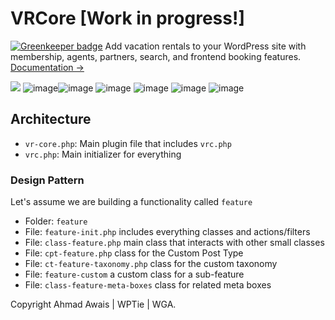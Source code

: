 # VRCore [Work in progress!] 

[![Greenkeeper badge](https://badges.greenkeeper.io/ahmadawais/vacation-rentals.svg)](https://greenkeeper.io/)
Add vacation rentals to your WordPress site with membership, agents, partners, search, and frontend booking features. [Documentation →](http://documentation.wpvacationrentals.com/)

![](https://i.imgur.com/hV31YF3.png)
![image](https://i.imgur.com/KLCnYOM.png)![image](https://i.imgur.com/0RP1qxJ.png)
![image](https://i.imgur.com/GIgNQKU.png)
![image](https://i.imgur.com/LKDEPDE.png)
![image](https://i.imgur.com/edLpOMe.png)
![image](https://i.imgur.com/Yk2OGF6.png)

## Architecture
- `vr-core.php`: Main plugin file that includes `vrc.php`
- `vrc.php`: Main initializer for everything

### Design Pattern
Let's assume we are building a functionality called `feature`
- Folder: `feature` 
- File: `feature-init.php` includes everything classes and actions/filters
- File: `class-feature.php` main class that interacts with other small classes
- File: `cpt-feature.php` class for the Custom Post Type
- File: `ct-feature-taxonomy.php` class for the custom taxonomy
- File: `feature-custom` a custom class for a sub-feature
- File: `class-feature-meta-boxes` class for related meta boxes

Copyright Ahmad Awais | WPTie | WGA.
